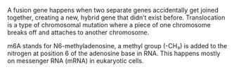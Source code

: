 A fusion gene happens when two separate genes accidentally get joined together, creating a new, hybrid gene that didn’t exist before.
Translocation is a type of chromosomal mutation where a piece of one chromosome breaks off and attaches to another chromosome.

m6A stands for N6-methyladenosine,  a methyl group (-CH₃) is added to the nitrogen at position 6 of the adenosine base in RNA. This happens mostly on messenger RNA (mRNA) in eukaryotic cells.
